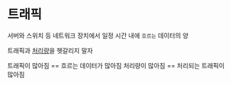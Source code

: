 # 트래픽
서버와 스위치 등 네트워크 장치에서 일정 시간 내에 `흐르는` 데이터의 양

트래픽과 [처리량](Throughput)을 헷갈리지 말자

트래픽이 많아짐 == 흐르는 데이터가 많아짐
처리량이 많아짐 == 처리되는 트래픽이 많아짐